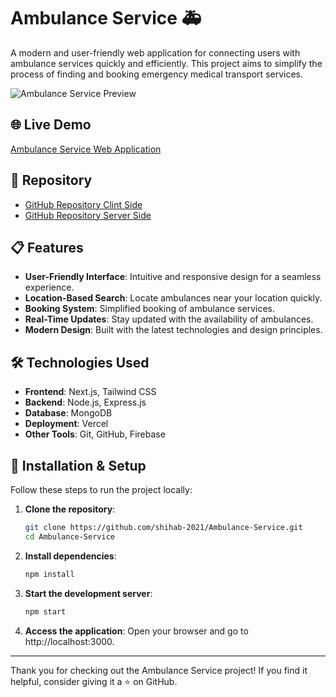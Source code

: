 # Ambulance Service 🚑

A modern and user-friendly web application for connecting users with ambulance services quickly and efficiently. This project aims to simplify the process of finding and booking emergency medical transport services.

![Ambulance Service Preview](https://i.ibb.co.com/dDtD04f/download.png)

## 🌐 Live Demo
[Ambulance Service Web Application](https://ambulance-service.vercel.app/)

## 📂 Repository
- [GitHub Repository Clint Side](https://github.com/shihab-2021/Ambulance-Service)
- [GitHub Repository Server Side](https://github.com/shihab-2021/Ambulance-Service-Server-Side)

## 📋 Features

- **User-Friendly Interface**: Intuitive and responsive design for a seamless experience.
- **Location-Based Search**: Locate ambulances near your location quickly.
- **Booking System**: Simplified booking of ambulance services.
- **Real-Time Updates**: Stay updated with the availability of ambulances.
- **Modern Design**: Built with the latest technologies and design principles.

## 🛠️ Technologies Used

- **Frontend**: Next.js, Tailwind CSS
- **Backend**: Node.js, Express.js
- **Database**: MongoDB
- **Deployment**: Vercel
- **Other Tools**: Git, GitHub, Firebase

## 🚀 Installation & Setup

Follow these steps to run the project locally:

1. **Clone the repository**:
   ```bash
   git clone https://github.com/shihab-2021/Ambulance-Service.git
   cd Ambulance-Service
   ```
2. **Install dependencies**:
   ```bash
   npm install
   ```
3. **Start the development server**:
   ```bash
   npm start
   ```
4. **Access the application**: Open your browser and go to http://localhost:3000.

---

Thank you for checking out the Ambulance Service project! If you find it helpful, consider giving it a ⭐ on GitHub.
